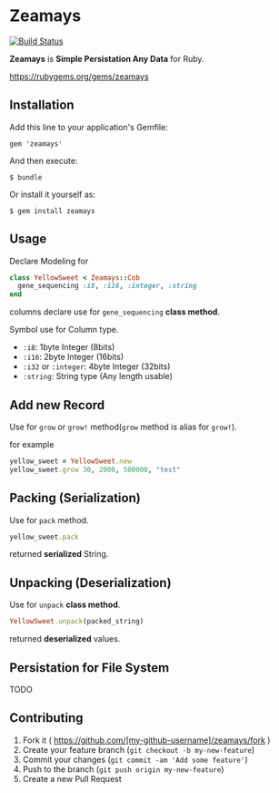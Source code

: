 # Zeamays

[![Build Status](https://travis-ci.org/myun2ext/zeamays.svg?branch=master)](https://travis-ci.org/myun2ext/zeamays)

**Zeamays** is **Simple Persistation Any Data** for Ruby.

https://rubygems.org/gems/zeamays

## Installation

Add this line to your application's Gemfile:

    gem 'zeamays'

And then execute:

    $ bundle

Or install it yourself as:

    $ gem install zeamays

## Usage

Declare Modeling for

```ruby
class YellowSweet < Zeamays::Cob
  gene_sequencing :i8, :i16, :integer, :string
end
```

columns declare use for `gene_sequencing` **class method**.

Symbol use for Column type.

* `:i8`: 1byte Integer (8bits)
* `:i16`: 2byte Integer (16bits)
* `:i32` or `:integer`: 4byte Integer (32bits)
* `:string`: String type (Any length usable)

## Add new Record

Use for `grow` or `grow!` method(`grow` method is alias for `grow!`).

for example

```ruby
yellow_sweet = YellowSweet.new
yellow_sweet.grow 30, 2000, 500000, "test"
```

## Packing (Serialization)

Use for `pack` method.

```ruby
yellow_sweet.pack
```

returned **serialized** String.

## Unpacking (Deserialization)

Use for `unpack` **class method**.

```ruby
YellowSweet.unpack(packed_string)
```

returned **deserialized** values.

## Persistation for File System

TODO

## Contributing

1. Fork it ( https://github.com/[my-github-username]/zeamays/fork )
2. Create your feature branch (`git checkout -b my-new-feature`)
3. Commit your changes (`git commit -am 'Add some feature'`)
4. Push to the branch (`git push origin my-new-feature`)
5. Create a new Pull Request
